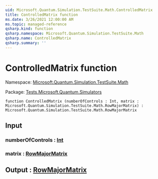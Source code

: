 ```yaml
---
uid: Microsoft.Quantum.Simulation.TestSuite.Math.ControlledMatrix
title: ControlledMatrix function
ms.date: 3/26/2021 12:00:00 AM
ms.topic: managed-reference
qsharp.kind: function
qsharp.namespace: Microsoft.Quantum.Simulation.TestSuite.Math
qsharp.name: ControlledMatrix
qsharp.summary: ''
---
```


# ControlledMatrix function

Namespace: [Microsoft.Quantum.Simulation.TestSuite.Math](xref:Microsoft.Quantum.Simulation.TestSuite.Math)

Package: [Tests.Microsoft.Quantum.Simulators](https://nuget.org/packages/Tests.Microsoft.Quantum.Simulators)




```qsharp
function ControlledMatrix (numberOfControls : Int, matrix : Microsoft.Quantum.Simulation.TestSuite.Math.RowMajorMatrix) : Microsoft.Quantum.Simulation.TestSuite.Math.RowMajorMatrix
```


## Input

### numberOfControls : [Int](xref:microsoft.quantum.lang-ref.int)




### matrix : [RowMajorMatrix](xref:Microsoft.Quantum.Simulation.TestSuite.Math.RowMajorMatrix)





## Output : [RowMajorMatrix](xref:Microsoft.Quantum.Simulation.TestSuite.Math.RowMajorMatrix)


